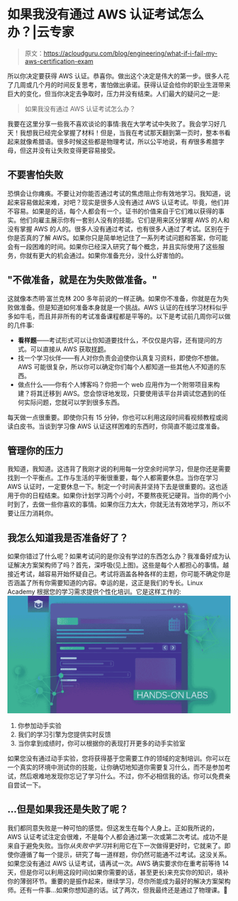 # 如果我没有通过 AWS 认证考试怎么办？|云专家

> 原文：<https://acloudguru.com/blog/engineering/what-if-i-fail-my-aws-certification-exam>

所以你决定要获得 AWS 认证。恭喜你。做出这个决定是伟大的第一步。很多人花了几周或几个月的时间反复思考，害怕做出承诺。获得认证会给你的职业生涯带来巨大的变化，但当你决定去争取时，压力并没有结束。人们最大的疑问之一是:

> 如果我没有通过 AWS 认证考试怎么办？

我要在这里分享一些我不喜欢谈论的事情:我在大学考试中失败了。我会学习好几天！我想我已经完全掌握了材料！但是，当我在考试那天翻到第一页时，整本书看起来就像希腊语。很多时候这些都是物理考试，所以公平地说，有*有*很多希腊字母，但这并没有让失败变得更容易接受。

## 不要害怕失败

恐惧会让你瘫痪。不要让对你能否通过考试的焦虑阻止你有效地学习。我知道，说起来容易做起来难，对吧？现实是很多人没有通过 AWS 认证考试。毕竟，他们并不容易。如果是的话，每个人都会有一个。证书的价值来自于它们难以获得的事实。他们向雇主展示你有一套别人没有的技能。它们是用来区分掌握 AWS 的人和没有掌握 AWS 的人的。很多人没有通过考试，也有很多人通过了考试。区别在于你是否真的了解 AWS。如果你只是简单地记住了一系列考试问题和答案，你可能会有一段困难的时间。如果你已经深入研究了每个概念，并且实际使用了这些服务，你就有更大的机会通过。如果你准备充分，没什么好害怕的。

## "不做准备，就是在为失败做准备。"

这就像本杰明·富兰克林 200 多年前说的一样正确。如果你不准备，你就是在为失败做准备。但是知道如何准备本身就是一个挑战。AWS 认证的在线学习材料似乎多如牛毛，而且并非所有的考试准备课程都是平等的。以下是考试前几周你可以做的几件事:

*   **看样题**——考试形式可以让你知道要找什么，不仅仅是内容，还有提问的方式。可以直接从 AWS 获取[样题](https://aws.amazon.com/certification/certified-solutions-architect-associate/)。
*   找一个学习伙伴——有人对你负责会迫使你认真复习资料，即使你不想做。AWS 可能很复杂，所以你可以确定你们每个人都知道一些其他人不知道的东西。
*   做点什么——你有个人博客吗？你把一个 web 应用作为一个附带项目来构建？将其迁移到 AWS。您会惊讶地发现，只要使用该平台并调试您遇到的任何实际问题，您就可以学到很多东西。

每天做一点很重要。即使你只有 15 分钟，你也可以利用这段时间看视频教程或阅读白皮书。当谈到学习像 AWS 认证这样困难的东西时，你简直不能过度准备。

## 管理你的压力

我知道，我知道。这违背了我刚才说的利用每一分空余时间学习，但是你还是需要找到一个平衡点。工作与生活的平衡很重要，每个人都需要休息。当你在学习 AWS 认证时，一定要休息一下。制定一个时间表并坚持下去是很重要的。这也适用于你的日程结束。如果你计划学习两个小时，不要熬夜死记硬背。当你的两个小时到了，去做一些你喜欢的事情。如果你压力太大，你就无法有效地学习，所以不要让压力消耗你。

## 我怎么知道我是否准备好了？

如果你错过了什么呢？如果考试问的是你没有学过的东西怎么办？我准备好成为认证解决方案架构师了吗？首先，深呼吸(见上图)。这些是每个人都担心的事情。越接近考试，越容易开始怀疑自己。考试将涵盖各种各样的主题，你可能不确定你是否涵盖了所有你需要知道的内容。幸运的是，这正是我们的专长。Linux Academy 根据您的学习需求提供个性化培训。它是这样工作的:![hands-on-labs](img/6348261d2b1ebd554f44af2af1fcaf4f.png)

1.  你参加动手实验
2.  我们的学习引擎为您提供实时反馈
3.  当你拿到成绩时，你可以根据你的表现打开更多的动手实验室

如果您没有通过动手实验，您将获得基于您需要工作的领域的定制培训。你可以在一个真实的环境中测试你的技能，让你确切地知道你需要复习什么，而不是参加考试，然后艰难地发现你忘记了学习什么。不过，你不必相信我的话。你可以免费亲自尝试一下。

## …但是如果我还是失败了呢？

我们都同意失败是一种可怕的感觉。但这发生在每个人身上。正如我所说的，AWS 认证考试注定会很难，不是每个人都会通过第一次或第二次考试。成功不是来自于避免失败。当你*从失败中学习*并利用它在下一次做得更好时，它就来了。即使你遵循了每一个提示，研究了每一道样题，你仍然可能通不过考试。这没关系。如果您没有通过 AWS 认证考试，请再试一次。AWS 确实要求你在重考前等待 14 天，但是你可以利用这段时间(如果你需要的话，甚至更长)来充实你的知识，填补你的薄弱环节。重要的是振作起来，继续学习，尽你所能成为最好的解决方案架构师。还有一件事…如果你想知道的话。试了两次，但我最终还是通过了物理课。🙂